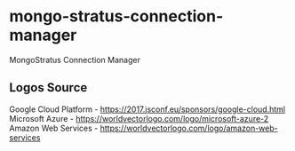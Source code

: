 # mongo-stratus-connection-manager
MongoStratus Connection Manager

## Logos Source
Google Cloud Platform - https://2017.jsconf.eu/sponsors/google-cloud.html
Microsoft Azure - https://worldvectorlogo.com/logo/microsoft-azure-2
Amazon Web Services - https://worldvectorlogo.com/logo/amazon-web-services
